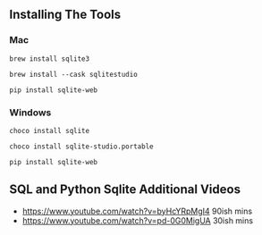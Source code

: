 ## Installing The Tools

### Mac

    brew install sqlite3
>
    brew install --cask sqlitestudio
>
    pip install sqlite-web


### Windows

    choco install sqlite
>
    choco install sqlite-studio.portable
>
    pip install sqlite-web

## SQL and Python Sqlite Additional Videos

- https://www.youtube.com/watch?v=byHcYRpMgI4 90ish mins
- https://www.youtube.com/watch?v=pd-0G0MigUA 30ish mins